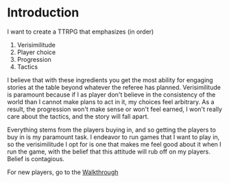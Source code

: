 # Introduction

I want to create a TTRPG that emphasizes (in order)

1. Verisimilitude
2. Player choice
3. Progression
4. Tactics 

I believe that with these ingredients you get the most ability for engaging stories at the table beyond whatever the referee has planned. Verisimilitude is paramount because if I as player don't believe in the consistency of the world than I cannot make plans to act in it, my choices feel arbitrary. As a result, the progression won't make sense or won't feel earned, I won't really care about the tactics, and the story will fall apart.

Everything stems from the players buying in, and so getting the players to buy in is my paramount task. I endeavor to run games that I want to play in, so the verisimilitude I opt for is one that makes me feel good about it when I run the game, with the belief that this attitude will rub off on my players. Belief is contagious.

For new players, go to the [Walkthrough](../Character%20Creation/Character%20Creation%20Walkthrough.md)